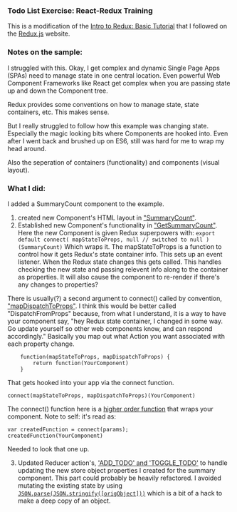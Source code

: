 ### Todo List Exercise: React-Redux Training

This is a modification of the [Intro to Redux: Basic Tutorial](https://redux.js.org/basics/example) that I followed on the [Redux.js](https://redux.js.org) website.

### Notes on the sample:

I struggled with this. Okay, I get complex and dynamic Single Page Apps (SPAs) need to manage state in one central location. Even powerful Web Component Frameworks like React get complex when you are passing state up and down the Component tree. 

Redux provides some conventions on how to manage state, state containers, etc. This makes sense.

But I really struggled to follow how this example was changing state. Especially the magic looking bits where Components are hooked into. Even after I went back and brushed up on ES6, still was hard for me to wrap my head around.

Also the seperation of containers (functionality) and components (visual layout).

### What I did:

I added a SummaryCount component to the example.
1) created new Component's HTML layout in ["SummaryCount"](./src/components/SummaryCount.js).
2) Established new Component's functionality in ["GetSummaryCount"](./src/containers/GetSummaryCount.js). Here the new Component is given Redux superpowers with:
		```
		export default connect(
		  mapStateToProps,
		  null // switched to null
		)(SummaryCount)
		```
Which wraps it. The mapStateToProps is a function to control how it gets Redux's state container info. This sets up an event listener. When the Redux state changes this gets called. This handles checking the new state and passing relevent info along to the container as properties. It will also cause the component to re-render if there's any changes to properties?

There is usually(?) a second argument to connect() called by convention, ["mapDispatchToProps"](https://react-redux.js.org/api/connect#mapdispatchtoprops-object-dispatch-ownprops-object). I think this would be better called "DispatchFromProps" because, from what I understand, it is a way to have your component say, "hey Redux state container, I changed in some way. Go update yourself so other web components know, and can respond accordingly." Basically you map out what Action you want associated with each property change. 

```
	function(mapStateToProps, mapDispatchToProps) {
		return function(YourComponent)
	}
```

That gets hooked into your app via the connect function.
```
connect(mapStateToProps, mapDispatchToProps)(YourComponent)
```
The connect() function here is a [higher order function](https://en.wikipedia.org/wiki/Higher-order_function) that wraps your component. Note to self:  it's read as:
```
var createdFunction = connect(params);
createdFunction(YourComponent)
```

Needed to look that one up.  

3) Updated Reducer action's, ['ADD_TODO' and 'TOGGLE_TODO'](https://github.com/ryansutc/react_tests/blob/5f8062c5669071ff34a5b5e463b0e12c71945f96/mytodo/src/reducers/todos.js#L6-L35) to handle updating the new store object properties I created for the summary component. This part could probably be heavily refactored. I avoided mutating the existing state by using [```JSON.parse(JSON.stringify([origObject]))```](https://github.com/ryansutc/react_tests/blob/5f8062c5669071ff34a5b5e463b0e12c71945f96/mytodo/src/reducers/todos.js#L13) which is a bit of a hack to make a deep copy of an object.









